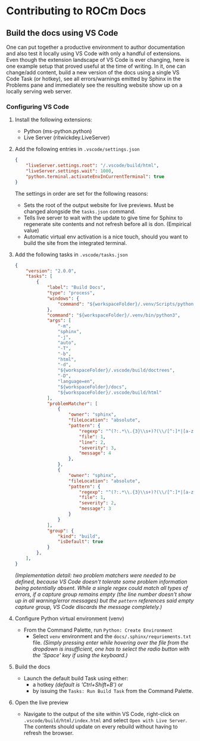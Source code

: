 # Contributing to ROCm Docs

## Build the docs using VS Code

One can put together a productive environment to author documentation and also test it locally using VS Code with only a handful of extensions. Even though the extension landscape of VS Code is ever changing, here is one example setup that proved useful at the time of writing. In it, one can change/add content, build a new version of the docs using a single VS Code Task (or hotkey), see all errors/warnings emitted by Sphinx in the Problems pane and immediately see the resulting website show up on a locally serving web server.

### Configuring VS Code

1. Install the following extensions:

   - Python (ms-python.python)
   - Live Server (ritwickdey.LiveServer)

2. Add the following entries in `.vscode/settings.json`

    ```json
    {
    	"liveServer.settings.root": "/.vscode/build/html",
    	"liveServer.settings.wait": 1000,
    	"python.terminal.activateEnvInCurrentTerminal": true
    }
    ```

    The settings in order are set for the following reasons:
    - Sets the root of the output website for live previews. Must be changed alongside the `tasks.json` command.
    - Tells live server to wait with the update to give time for Sphinx to regenerate site contents and not refresh before all is don. (Empirical value)
    - Automatic virtual env activation is a nice touch, should you want to build the site from the integrated terminal.

3. Add the following tasks in `.vscode/tasks.json`

    ```json
    {
    	"version": "2.0.0",
    	"tasks": [
    		{
    			"label": "Build Docs",
    			"type": "process",
    			"windows": {
    				"command": "${workspaceFolder}/.venv/Scripts/python.exe"
    			},
    			"command": "${workspaceFolder}/.venv/bin/python3",
    			"args": [
    				"-m",
    				"sphinx",
    				"-j",
    				"auto",
    				"-T",
    				"-b",
    				"html",
    				"-d",
    				"${workspaceFolder}/.vscode/build/doctrees",
    				"-D",
    				"language=en",
    				"${workspaceFolder}/docs",
    				"${workspaceFolder}/.vscode/build/html"
    			],
    			"problemMatcher": [
    				{
    					"owner": "sphinx",
    					"fileLocation": "absolute",
    					"pattern": {
    						"regexp": "^(?:.*\\.{3}\\s+)?(\\/[^:]*|[a-zA-Z]:\\\\[^:]*):(\\d+):\\s+(WARNING|ERROR):\\s+(.*)$",
    						"file": 1,
    						"line": 2,
    						"severity": 3,
    						"message": 4
    					},
    				},
    				{
    					"owner": "sphinx",
    					"fileLocation": "absolute",
    					"pattern": {
    						"regexp": "^(?:.*\\.{3}\\s+)?(\\/[^:]*|[a-zA-Z]:\\\\[^:]*):{1,2}\\s+(WARNING|ERROR):\\s+(.*)$",
    						"file": 1,
    						"severity": 2,
    						"message": 3
    					}
    				}
    			],
    			"group": {
    				"kind": "build",
    				"isDefault": true
    			}
    		},
    	],
    }
    ```

    _(Implementation detail: two problem matchers were needed to be defined, because VS Code doesn't tolerate some problem information being potentially absent. While a single regex could match all types of errors, if a capture group remains empty (the line number doesn't show up in all warning/error messages) but the `pattern` references said empty capture group, VS Code discards the message completely.)_

4. Configure Python virtual environment (venv)

    - From the Command Palette, run `Python: Create Environment`
      - Select `venv` environment and the `docs/.sphinx/requriements.txt` file. _(Simply pressing enter while hovering over the file from the dropdown is insufficient, one has to select the radio button with the 'Space' key if using the keyboard.)_

5. Build the docs

    - Launch the default build Task using either:
      - a hotkey _(default is 'Ctrl+Shift+B')_ or
      - by issuing the `Tasks: Run Build Task` from the Command Palette.

6. Open the live preview

    - Navigate to the output of the site within VS Code, right-click on `.vscode/build/html/index.html` and select `Open with Live Server`. The contents should update on every rebuild without having to refresh the browser.